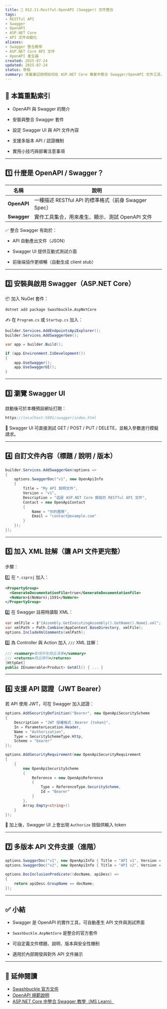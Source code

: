```yaml
---
title: 📄 012.11-Restful-OpenAPI (Swagger) 文件整合  
tags:
- RESTful API 
- Swagger
- OpenAPI
- ASP.NET Core
- API 文件自動化  
aliases:
- Swagger 整合教學
- ASP.NET Core API 文件
- OpenAPI 產生器  
created: 2025-07-24  
updated: 2025-07-24  
status: 草稿  
summary: 本篇筆記說明如何在 ASP.NET Core 專案中整合 Swagger/OpenAPI 文件工具，讓 RESTful API 可自動產出互動式文件、支援前後端協作開發與測試驗證。包含 Swagger UI 設定、版本控管、自定義說明與安全性設定等實用技巧。
---
```


## 📘 本篇重點索引

- OpenAPI 與 Swagger 的簡介

- 安裝與整合 Swagger 套件

- 設定 Swagger UI 與 API 文件內容

- 支援多版本 API / 認證機制

- 實用小技巧與部署注意事項

---
## 1️⃣ 什麼是 OpenAPI / Swagger？

|名稱|說明|
|---|---|
|**OpenAPI**|一種描述 RESTful API 的標準格式（前身 Swagger Spec）|
|**Swagger**|實作工具集合，用來產生、顯示、測試 OpenAPI 文件|

✅ 整合 Swagger 有助於：

- API 自動產出文件（JSON）

- Swagger UI 提供互動式測試介面

- 前後端協作更順暢（自動生成 client stub）

---
## 2️⃣ 安裝與啟用 Swagger（ASP.NET Core）

📦 加入 NuGet 套件：

```bash
dotnet add package Swashbuckle.AspNetCore
```

✍️ 在 `Program.cs` 或 `Startup.cs` 加入：

```csharp
builder.Services.AddEndpointsApiExplorer();
builder.Services.AddSwaggerGen();
```

```csharp
var app = builder.Build();

if (app.Environment.IsDevelopment())
{
    app.UseSwagger();
    app.UseSwaggerUI();
}
```

---
## 3️⃣ 瀏覽 Swagger UI

啟動後可於本機預設網址打開：

```csharp
https://localhost:5001/swagger/index.html
```

📌 Swagger UI 可直接測試 GET / POST / PUT / DELETE，並輸入參數進行模擬請求。

---
## 4️⃣ 自訂文件內容（標題 / 說明 / 版本）

```csharp
builder.Services.AddSwaggerGen(options =>
{
    options.SwaggerDoc("v1", new OpenApiInfo
    {
        Title = "My API 說明文件",
        Version = "v1",
        Description = "這是 ASP.NET Core 撰寫的 RESTful API 文件",
        Contact = new OpenApiContact
        {
            Name = "你的團隊",
            Email = "contact@example.com"
        }
    });
});
```

---
## 5️⃣ 加入 XML 註解（讓 API 文件更完整）

步驟：

1️⃣ 在 `*.csproj` 加入：

```xml
<PropertyGroup>
  <GenerateDocumentationFile>true</GenerateDocumentationFile>
  <NoWarn>$(NoWarn);1591</NoWarn>
</PropertyGroup>
```

2️⃣ 在 Swagger 註冊時讀取 XML：

```csharp
var xmlFile = $"{Assembly.GetExecutingAssembly().GetName().Name}.xml";
var xmlPath = Path.Combine(AppContext.BaseDirectory, xmlFile);
options.IncludeXmlComments(xmlPath);
```

3️⃣ 為 Controller 與 Action 加入 `///` XML 註解：

```csharp
/// <summary>取得所有商品清單</summary>
/// <returns>商品陣列</returns>
[HttpGet]
public IEnumerable<Product> GetAll() { ... }
```

---
## 6️⃣ 支援 API 認證（JWT Bearer）

若 API 使用 JWT，可在 Swagger 加入認證：

```csharp
options.AddSecurityDefinition("Bearer", new OpenApiSecurityScheme
{
    Description = "JWT 授權格式：Bearer {token}",
    In = ParameterLocation.Header,
    Name = "Authorization",
    Type = SecuritySchemeType.Http,
    Scheme = "bearer"
});

options.AddSecurityRequirement(new OpenApiSecurityRequirement
{
    {
        new OpenApiSecurityScheme
        {
            Reference = new OpenApiReference
            {
                Type = ReferenceType.SecurityScheme,
                Id = "Bearer"
            }
        },
        Array.Empty<string>()
    }
});
```

📝 加上後，Swagger UI 上會出現 `Authorize` 按鈕供輸入 token

---
## 7️⃣ 多版本 API 文件支援（進階）

```csharp
options.SwaggerDoc("v1", new OpenApiInfo { Title = "API v1", Version = "v1" });
options.SwaggerDoc("v2", new OpenApiInfo { Title = "API v2", Version = "v2" });

options.DocInclusionPredicate((docName, apiDesc) =>
{
    return apiDesc.GroupName == docName;
});
```

---
## ✅ 小結

- Swagger 是 OpenAPI 的實作工具，可自動產生 API 文件與測試界面

- `Swashbuckle.AspNetCore` 是整合的官方套件

- 可自定義文件標題、說明、版本與安全性機制

- 適用於內部開發與對外 API 文件展示

---

## 🔗 延伸閱讀

- [Swashbuckle 官方文件](https://github.com/domaindrivendev/Swashbuckle.AspNetCore)
- [OpenAPI 規範說明](https://swagger.io/specification/)
- [ASP.NET Core 中整合 Swagger 教學（MS Learn）](https://learn.microsoft.com/zh-tw/aspnet/core/tutorials/getting-started-with-swashbuckle)